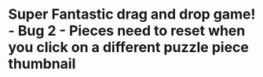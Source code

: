# Super Fantastic drag and drop game! - Bug 2 - Pieces need to reset when you click on a different puzzle piece thumbnail

